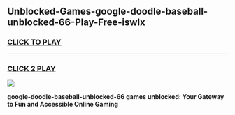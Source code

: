 
## Unblocked-Games-google-doodle-baseball-unblocked-66-Play-Free-iswlx
<h3>
<a href="https://premium76.site?title=google-doodle-baseball-unblocked-66&ref=23A">CLICK TO PLAY</a></h3>
<hr>

<h3>
<a href="https://premium76.site?title=google-doodle-baseball-unblocked-66&ref=23A">CLICK 2 PLAY</a>
  
</h3>

<a href="https://premium76.site?title=google-doodle-baseball-unblocked-66&ref=23A"><img src="https://clearcache.store/games.png"></a>


**google-doodle-baseball-unblocked-66 games unblocked: Your Gateway to Fun and Accessible Online Gaming**
